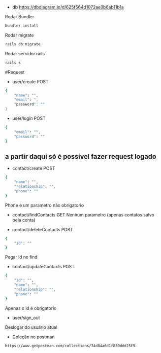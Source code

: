 

* db https://dbdiagram.io/d/625f564d1072ae0b6ab11b1a

Rodar Bundler
```bash
bundler install
```
Rodar migrate
```bash
rails db:migrate
```

Rodar servidor rails

```bash
rails s
```

#Request

* user/create
POST
```bash
{
    "name": "",
    "email": ",
    "password": ""
}
```
* user/login
POST
```bash
{
    "email": "",
    "password": ""
}
```

## a partir daqui só é possivel fazer request logado


* contact/create
POST
```bash
{
    "name": "",
    "relationship": "",
    "phone": ""
}
```
Phone é um parametro não obrigatorio

* contact/findContacts
GET
Nenhum parametro (apenas contatos salvo pela conta)

* contact/deleteContacts
POST
```bash
{
    "id": ""
}
```
Pegar id no find


* contact/updateContacts
POST
```bash
{
    "id": "",
    "name": "",
    "relationship": "",
    "phone": ""
}
```
Apenas o id é obrigatorio

* user/sign_out

Deslogar do usuário atual

* Coleção no postman


```bash
https://www.getpostman.com/collections/74d84a6d1f830ddd25f5
```
